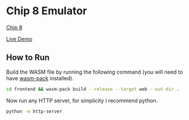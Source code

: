 # Chip 8 Emulator

[Chip 8](https://en.wikipedia.org/wiki/CHIP-8)

[Live Demo](https://mucinoab.github.io/en/proyectos/#chip-8)

## How to Run

Build the WASM file by running the following command (you will need to have
[wasm-pack](https://github.com/rustwasm/wasm-pack) installed).

```bash
cd frontend && wasm-pack build --release --target web --out-dir .
```

Now run any HTTP server, for simplicity I recommend python.

```bash
python -m http-server
```
